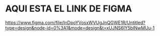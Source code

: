 # AQUI ESTA EL LINK DE FIGMA

https://www.figma.com/file/InDpoYVosxWVUgJnQGWE1R/Untitled?type=design&node-id=0%3A1&mode=design&t=xUJNS6IY5blNwMUu-1

